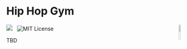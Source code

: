 # Hip Hop Gym

<img src="https://user-images.githubusercontent.com/7837172/44953599-55721700-aec9-11e8-9b35-7cc792d652eb.png" width=10% align="right" /> 

![](https://github.com/BIGBALLON/Hiphop-Gym/workflows/Python%20package/badge.svg) &nbsp; ![MIT License](https://img.shields.io/badge/license-MIT-blue.svg)

TBD